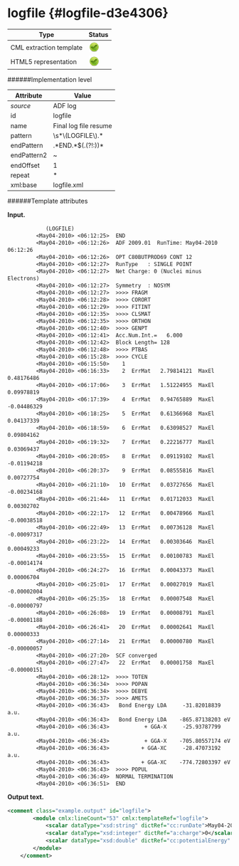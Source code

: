 # logfile {#logfile-d3e4306}


| Type                                                                                                                                                | Status                                                                                                                                              |
|----|----|
| CML extraction template                                                                                                                             | ![](/imgs/Total.png)                                                                                                                                |
| HTML5 representation                                                                                                                                | ![](/imgs/Total.png)                                                                                                                                |

######Implementation level

| Attribute                                                                                                                                           | Value                                                                                                                                               |
|----|----|
| *source*                                                                                                                                            | ADF log                                                                                                                                             |
| id                                                                                                                                                  | logfile                                                                                                                                             |
| name                                                                                                                                                | Final log file resume                                                                                                                               |
| pattern                                                                                                                                             | \\s\*\\(LOGFILE\\).\*                                                                                                                               |
| endPattern                                                                                                                                          | .\*END.\*\$(.(?!:))\*                                                                                                                               |
| endPattern2                                                                                                                                         | \~                                                                                                                                                  |
| endOffset                                                                                                                                           | 1                                                                                                                                                   |
| repeat                                                                                                                                              | \*                                                                                                                                                  |
| xml:base                                                                                                                                            | logfile.xml                                                                                                                                         |

######Template attributes

**Input.**

            
                (LOGFILE)
             <May04-2010> <06:12:25>  END
             <May04-2010> <06:12:26>  ADF 2009.01  RunTime: May04-2010 06:12:26
             <May04-2010> <06:12:26>  OPT C80BUTPROD69 CONT 12
             <May04-2010> <06:12:27>  RunType   : SINGLE POINT
             <May04-2010> <06:12:27>  Net Charge: 0 (Nuclei minus Electrons)
             <May04-2010> <06:12:27>  Symmetry  : NOSYM
             <May04-2010> <06:12:27>  >>>> FRAGM
             <May04-2010> <06:12:28>  >>>> CORORT
             <May04-2010> <06:12:29>  >>>> FITINT
             <May04-2010> <06:12:35>  >>>> CLSMAT
             <May04-2010> <06:12:35>  >>>> ORTHON
             <May04-2010> <06:12:40>  >>>> GENPT
             <May04-2010> <06:12:41>  Acc.Num.Int.=   6.000
             <May04-2010> <06:12:42>  Block Length= 128
             <May04-2010> <06:12:48>  >>>> PTBAS
             <May04-2010> <06:15:28>  >>>> CYCLE
             <May04-2010> <06:15:50>    1
             <May04-2010> <06:16:33>    2  ErrMat   2.79814121  MaxEl  0.48176486
             <May04-2010> <06:17:06>    3  ErrMat   1.51224955  MaxEl  0.09978819
             <May04-2010> <06:17:39>    4  ErrMat   0.94765889  MaxEl -0.04486329
             <May04-2010> <06:18:25>    5  ErrMat   0.61366968  MaxEl  0.04137339
             <May04-2010> <06:18:59>    6  ErrMat   0.63098527  MaxEl  0.09804162
             <May04-2010> <06:19:32>    7  ErrMat   0.22216777  MaxEl  0.03069437
             <May04-2010> <06:20:05>    8  ErrMat   0.09119102  MaxEl -0.01194218
             <May04-2010> <06:20:37>    9  ErrMat   0.08555816  MaxEl  0.00727754
             <May04-2010> <06:21:10>   10  ErrMat   0.03727656  MaxEl -0.00234168
             <May04-2010> <06:21:44>   11  ErrMat   0.01712033  MaxEl  0.00302702
             <May04-2010> <06:22:17>   12  ErrMat   0.00478966  MaxEl -0.00038518
             <May04-2010> <06:22:49>   13  ErrMat   0.00736128  MaxEl -0.00097317
             <May04-2010> <06:23:22>   14  ErrMat   0.00303646  MaxEl  0.00049233
             <May04-2010> <06:23:55>   15  ErrMat   0.00100783  MaxEl -0.00014174
             <May04-2010> <06:24:27>   16  ErrMat   0.00043373  MaxEl  0.00006704
             <May04-2010> <06:25:01>   17  ErrMat   0.00027019  MaxEl -0.00002004
             <May04-2010> <06:25:35>   18  ErrMat   0.00007548  MaxEl -0.00000797
             <May04-2010> <06:26:08>   19  ErrMat   0.00008791  MaxEl -0.00001188
             <May04-2010> <06:26:41>   20  ErrMat   0.00002641  MaxEl  0.00000333
             <May04-2010> <06:27:14>   21  ErrMat   0.00000780  MaxEl -0.00000057
             <May04-2010> <06:27:20>  SCF converged
             <May04-2010> <06:27:47>   22  ErrMat   0.00001758  MaxEl -0.00000151
             <May04-2010> <06:28:12>  >>>> TOTEN
             <May04-2010> <06:36:34>  >>>> POPAN
             <May04-2010> <06:36:34>  >>>> DEBYE
             <May04-2010> <06:36:37>  >>>> AMETS
             <May04-2010> <06:36:43>   Bond Energy LDA     -31.82018839 a.u.
             <May04-2010> <06:36:43>   Bond Energy LDA    -865.87138203 eV
             <May04-2010> <06:36:43>           + GGA-X     -25.93787799 a.u.
             <May04-2010> <06:36:43>           + GGA-X    -705.80557174 eV
             <May04-2010> <06:36:43>          + GGA-XC     -28.47073192 a.u.
             <May04-2010> <06:36:43>          + GGA-XC    -774.72803397 eV
             <May04-2010> <06:36:43>  >>>> POPUL
             <May04-2010> <06:36:49>  NORMAL TERMINATION
             <May04-2010> <06:36:51>  END
                     
             
        

**Output text.**

```xml
<comment class="example.output" id="logfile">
        <module cmlx:lineCount="53" cmlx:templateRef="logfile">
            <scalar dataType="xsd:string" dictRef="cc:runDate">May04-2010 06:12:26</scalar>
            <scalar dataType="xsd:integer" dictRef="a:charge">0</scalar>
            <scalar dataType="xsd:double" dictRef="cc:potentialEnergy" units="nonsi:electronvolt">-774.72803397</scalar>
        </module>
    </comment>
```
